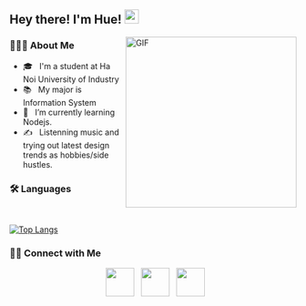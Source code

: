 <h2> Hey there! I'm Hue! <img src="https://github.com/souvikguria98/souvikguria98/blob/master/Hi.gif" width="25"></h2>
<img align="right" alt="GIF" src="https://media.tenor.com/S59bPkT0pqcAAAAC/programming.gif" width="300"/>

<h3> 👨🏻‍💻 About Me </h3>

- 🎓 &nbsp; I'm a student at Ha Noi University of Industry
- 📚 &nbsp; My major is Information System
- 🔭 &nbsp; I’m currently learning Nodejs.
- ✍️ &nbsp; Listenning music and trying out latest design trends as hobbies/side hustles.

<h3>🛠 Languages</h3>

<br>

[![Top Langs](https://github-readme-stats.vercel.app/api/top-langs/?username=hue2k9&layout=compact&text_color=daf7dc&bg_color=151515)](https://github.com/devSouvik/github-readme-stats)
</br>

<h3> 🤝🏻 Connect with Me </h3>

<p align="center">
&nbsp; <a href="https://www.facebook.com/sadht" target="_blank" rel="noopener noreferrer"><img src="https://raw.githubusercontent.com/rahuldkjain/github-profile-readme-generator/master/src/images/icons/Social/facebook.svg" width="50" /></a>  
&nbsp; <a href="https://www.instagram.com/hue097202/" target="_blank" rel="noopener noreferrer"><img src="https://upload.wikimedia.org/wikipedia/commons/thumb/e/e7/Instagram_logo_2016.svg/2048px-Instagram_logo_2016.svg.png" width="50" /></a>  
&nbsp; <a href="minhuehoangg@gmail.com" target="_blank" rel="noopener noreferrer"><img src="https://upload.wikimedia.org/wikipedia/commons/thumb/7/7e/Gmail_icon_%282020%29.svg/800px-Gmail_icon_%282020%29.svg.png"  width="50" /></a>
</p>



<!---
Hue2k9/Hue2k9 is a ✨ special ✨ repository because its `README.md` (this file) appears on your GitHub profile.
You can click the Preview link to take a look at your changes.
--->
